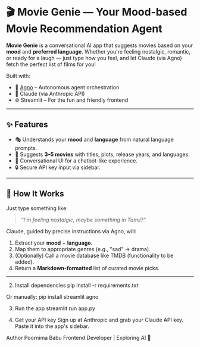 # 🎬 Movie Genie — Your Mood-based Movie Recommendation Agent

**Movie Genie** is a conversational AI app that suggests movies based on your **mood** and **preferred language**. Whether you're feeling nostalgic, romantic, or ready for a laugh — just type how you feel, and let Claude (via Agno) fetch the perfect list of films for you!

Built with:

- 🧠 [Agno](https://docs.agno.io) – Autonomous agent orchestration
- 🤖 Claude (via Anthropic API)
- 🌐 Streamlit – For the fun and friendly frontend

---

## ✨ Features

- 🎭 Understands your **mood** and **language** from natural language prompts.
- 🎥 Suggests **3–5 movies** with titles, plots, release years, and languages.
- 💬 Conversational UI for a chatbot-like experience.
- 🔒 Secure API key input via sidebar.

---

## 🚀 How It Works

Just type something like:

> _“I'm feeling nostalgic, maybe something in Tamil?”_

Claude, guided by precise instructions via Agno, will:

1. Extract your **mood** + **language**.
2. Map them to appropriate genres (e.g., "sad" → drama).
3. (Optionally) Call a movie database like TMDB (functionality to be added).
4. Return a **Markdown-formatted** list of curated movie picks.

---
2. Install dependencies
pip install -r requirements.txt

Or manually:
pip install streamlit agno

3. Run the app
streamlit run app.py

4. Get your API key
Sign up at Anthropic and grab your Claude API key. Paste it into the app's sidebar.

Author
Poornima Babu
Frontend Developer | Exploring AI 🧠


